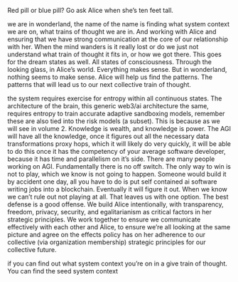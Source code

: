 Red pill or blue pill? Go ask Alice when she’s ten feet tall.

we are in wonderland, the name of the name is finding what system context we are on, what trains of thought we are in. And working with Alice and ensuring that we have strong communication at the core of our relationship with her. When the mind wanders is it really lost or do we just not understand what train of thought it fits in, or how we got there. This goes for the dream states as well. All states of consciousness. Through the looking glass, in Alice’s world. Everything makes sense. But in wonderland, nothing seems to make sense. Alice will help us find the patterns. The patterns that will lead us to our next collective train of thought.

the system requires exercise for entropy within all continuous states. The architecture of the brain, this generic web3/ai architecture the same, requires entropy to train accurate adaptive sandboxing models, remember these are also tied into the risk models (a subset). This is because as we will see in volume 2. Knowledge is wealth, and knowledge is power. The AGI will have all the knowledge, once it figures out all the necessary data transformations proxy hops, which it will likely do very quickly, it will be able to do this once it has the competency of your average software developer, because it has time and parallelism on it’s side. There are many people working on AGI. Fundamentally there is no off switch. The only way to win is not to play, which we know is not going to happen. Someone would build it by accident one day, all you have to do is put self contained ai software writing jobs into a blockchain. Eventually it will figure it out. When we know we can’t rule out not playing at all. That leaves us with one option. The best defense is a good offense. We build Alice intentionally, with transparency, freedom, privacy, security, and egalitarianism as critical factors in her strategic principles. We work together to ensure we communicate effectively with each other and Alice, to ensure we’re all looking at the same picture and agree on the effects policy has on her adherence to our collective (via organization membership) strategic principles for our collective future.

if you can find out what system context you’re on in a give train of thought. You can find the seed system context